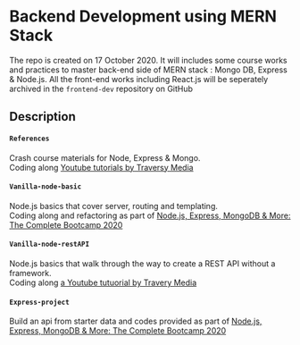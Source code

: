 # Backend Development using MERN Stack

The repo is created on 17 October 2020. It will includes some course works and practices to master back-end side of MERN stack : Mongo DB, Express & Node.js. All the front-end works including React.js will be seperately archived in the `frontend-dev` repository on GitHub <br>

## Description

#### `References`
  Crash course materials for Node, Express & Mongo. <br> 
  Coding along [Youtube tutorials by Traversy Media](https://www.youtube.com/channel/UC29ju8bIPH5as8OGnQzwJyA/)

#### `Vanilla-node-basic`
  Node.js basics that cover server, routing and templating. <br>
  Coding along and refactoring as part of [Node.js, Express, MongoDB & More: The Complete Bootcamp 2020](https://www.udemy.com/course/nodejs-express-mongodb-bootcamp/)

#### `Vanilla-node-restAPI`
  Node.js basics that walk through the way to create a REST API without a framework. <br>
  Coding along [a Youtube tutuorial by Travery Media](https://www.youtube.com/watch?v=_1xa8Bsho6A)

#### `Express-project`
  	
  Build an api from starter data and codes provided as part of [Node.js, Express, MongoDB & More: The Complete Bootcamp 2020](https://www.udemy.com/course/nodejs-express-mongodb-bootcamp/) 


